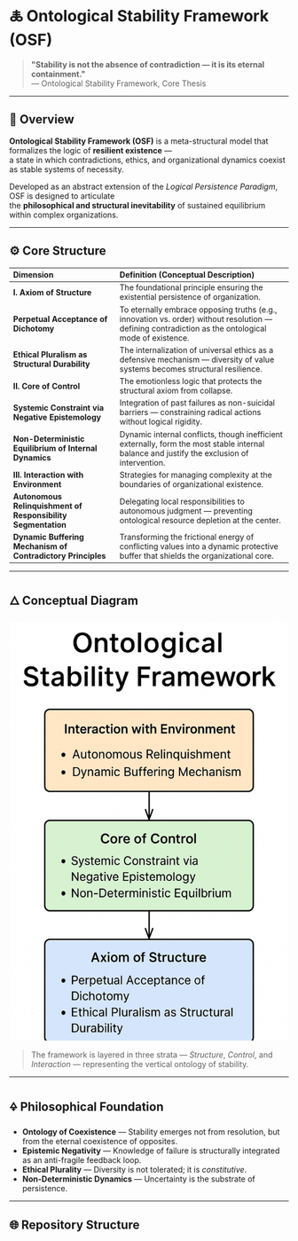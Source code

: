 # 🜏 Ontological Stability Framework (OSF)

> **"Stability is not the absence of contradiction — it is its eternal containment."**  
> — Ontological Stability Framework, Core Thesis

---

## 📘 Overview

**Ontological Stability Framework (OSF)** is a meta-structural model that formalizes the logic of **resilient existence** —  
a state in which contradictions, ethics, and organizational dynamics coexist as stable systems of necessity.  

Developed as an abstract extension of the *Logical Persistence Paradigm*, OSF is designed to articulate  
the **philosophical and structural inevitability** of sustained equilibrium within complex organizations.

---

## ⚙️ Core Structure

| **Dimension** | **Definition (Conceptual Description)** |
| :--- | :--- |
| **I. Axiom of Structure** | The foundational principle ensuring the existential persistence of organization. |
| **Perpetual Acceptance of Dichotomy** | To eternally embrace opposing truths (e.g., innovation vs. order) without resolution — defining contradiction as the ontological mode of existence. |
| **Ethical Pluralism as Structural Durability** | The internalization of universal ethics as a defensive mechanism — diversity of value systems becomes structural resilience. |
| **II. Core of Control** | The emotionless logic that protects the structural axiom from collapse. |
| **Systemic Constraint via Negative Epistemology** | Integration of past failures as non-suicidal barriers — constraining radical actions without logical rigidity. |
| **Non-Deterministic Equilibrium of Internal Dynamics** | Dynamic internal conflicts, though inefficient externally, form the most stable internal balance and justify the exclusion of intervention. |
| **III. Interaction with Environment** | Strategies for managing complexity at the boundaries of organizational existence. |
| **Autonomous Relinquishment of Responsibility Segmentation** | Delegating local responsibilities to autonomous judgment — preventing ontological resource depletion at the center. |
| **Dynamic Buffering Mechanism of Contradictory Principles** | Transforming the frictional energy of conflicting values into a dynamic protective buffer that shields the organizational core. |

---

## 🜂 Conceptual Diagram

![OSF Diagram](https://github.com/DNR205/Ontological-Stability-Framework/blob/main/diagrams/OSF%20Diagram.png?raw=true)

> The framework is layered in three strata — *Structure*, *Control*, and *Interaction* — representing the vertical ontology of stability.

---

## 🜍 Philosophical Foundation

- **Ontology of Coexistence** — Stability emerges not from resolution, but from the eternal coexistence of opposites.  
- **Epistemic Negativity** — Knowledge of failure is structurally integrated as an anti-fragile feedback loop.  
- **Ethical Plurality** — Diversity is not tolerated; it is *constitutive*.  
- **Non-Deterministic Dynamics** — Uncertainty is the substrate of persistence.

---

## 🌐 Repository Structure


